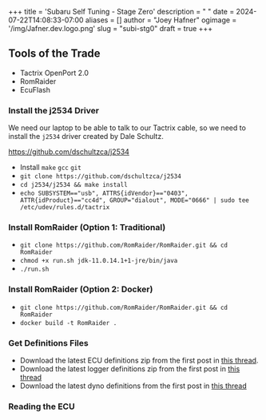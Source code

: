 +++
title = 'Subaru Self Tuning - Stage Zero'
description = " "
date = 2024-07-22T14:08:33-07:00
aliases = []
author = "Joey Hafner"
ogimage = '/img/Jafner.dev.logo.png'
slug = "subi-stg0"
draft = true
+++

## Tools of the Trade
- Tactrix OpenPort 2.0
- RomRaider
- EcuFlash

### Install the j2534 Driver
We need our laptop to be able to talk to our Tactrix cable, so we need to install the `j2534` driver created by Dale Schultz.

https://github.com/dschultzca/j2534

- Install `make` `gcc` `git` 
- `git clone https://github.com/dschultzca/j2534`
- `cd j2534/j2534 && make install`
- `echo SUBSYSTEM=="usb", ATTRS{idVendor}=="0403", ATTR{idProduct}=="cc4d", GROUP="dialout", MODE="0666" | sudo tee /etc/udev/rules.d/tactrix`

### Install RomRaider (Option 1: Traditional)

- `git clone https://github.com/RomRaider/RomRaider.git && cd RomRaider`
- `chmod +x run.sh jdk-11.0.14.1+1-jre/bin/java`
- `./run.sh`

### Install RomRaider (Option 2: Docker)

- `git clone https://github.com/RomRaider/RomRaider.git && cd RomRaider`
- `docker build -t RomRaider .`

### Get Definitions Files

- Download the latest ECU definitions zip from the first post in [this thread](https://www.romraider.com/forum/topic360.html).
- Download the latest logger definitions zip from the first post in [this thread](https://www.romraider.com/forum/viewtopic.php?t=1642&start=1)
- Download the latest dyno definitions from the first post in [this thread](https://www.romraider.com/forum/viewtopic.php?t=5792)

### Reading the ECU

